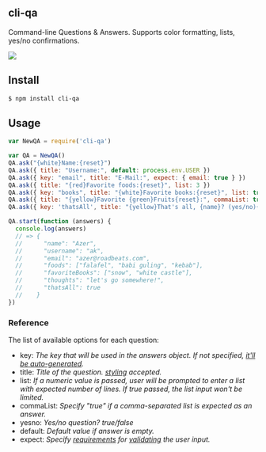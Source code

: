 ## cli-qa

Command-line Questions & Answers. Supports color formatting, lists, yes/no confirmations.

![](https://cldup.com/yaS8YF7scZ.png)

## Install

```bash
$ npm install cli-qa
```

## Usage

```js
var NewQA = require('cli-qa')

var QA = NewQA()
QA.ask("{white}Name:{reset}")
QA.ask({ title: "Username:", default: process.env.USER })
QA.ask({ key: "email", title: "E-Mail:", expect: { email: true } })
QA.ask({ title: "{red}Favorite foods:{reset}", list: 3 })
QA.ask({ key: "books", title: "{white}Favorite books:{reset}", list: true })
QA.ask({ title: "{yellow}Favorite {green}Fruits{reset}:", commaList: true })
QA.ask({ key: 'thatsAll', title: "{yellow}That's all, {name}? (yes/no){reset}", yesno: true })

QA.start(function (answers) {
  console.log(answers)
  // => {
  //      "name": "Azer",
  //      "username": "ak",
  //      "email": "azer@roadbeats.com",
  //      "foods": ["falafel", "babi guling", "kebab"],
  //      "favoriteBooks": ["snow", "white castle"],
  //      "thoughts": "let's go somewhere!",
  //      "thatsAll": true
  //    }
})
```

### Reference

The list of available options for each question:

* key: *The key that will be used in the answers object. If not specified, [it'll be auto-generated](http://github.com/azer/variable-name).*
* title: *Title of the question. [styling](http://github.com/azer/style-format) accepted.*
* list: *If a numeric value is passed, user will be prompted to enter a list with expected number of lines. If true passed, the list input won't be limited.*
* commaList: *Specify "true" if a comma-separated list is expected as an answer.*
* yesno: *Yes/no question? true/false*
* default: *Default value if answer is empty.*
* expect: *Specify [requirements](https://github.com/azer/validate-value#reference) for [validating](https://github.com/azer/validate-value) the user input.*
